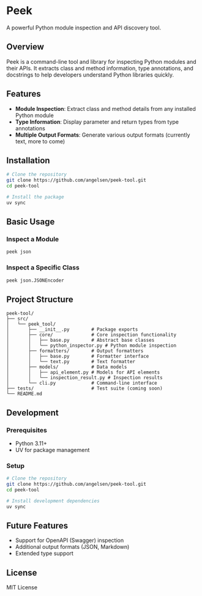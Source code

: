 # Peek

A powerful Python module inspection and API discovery tool.

## Overview

Peek is a command-line tool and library for inspecting Python modules and their APIs. It extracts class and method information, type annotations, and docstrings to help developers understand Python libraries quickly.

## Features

- **Module Inspection**: Extract class and method details from any installed Python module
- **Type Information**: Display parameter and return types from type annotations
- **Multiple Output Formats**: Generate various output formats (currently text, more to come)

## Installation

```bash
# Clone the repository
git clone https://github.com/angelsen/peek-tool.git
cd peek-tool

# Install the package
uv sync
```

## Basic Usage

### Inspect a Module

```bash
peek json
```

### Inspect a Specific Class

```bash
peek json.JSONEncoder
```

## Project Structure

```
peek-tool/
├── src/
│   └── peek_tool/
│       ├── __init__.py        # Package exports
│       ├── core/              # Core inspection functionality
│       │   ├── base.py        # Abstract base classes
│       │   └── python_inspector.py # Python module inspection
│       ├── formatters/        # Output formatters
│       │   ├── base.py        # Formatter interface
│       │   └── text.py        # Text formatter
│       ├── models/            # Data models
│       │   ├── api_element.py # Models for API elements
│       │   └── inspection_result.py # Inspection results
│       └── cli.py             # Command-line interface
├── tests/                     # Test suite (coming soon)
└── README.md
```

## Development

### Prerequisites

- Python 3.11+
- UV for package management

### Setup

```bash
# Clone the repository
git clone https://github.com/angelsen/peek-tool.git
cd peek-tool

# Install development dependencies
uv sync
```

## Future Features

- Support for OpenAPI (Swagger) inspection
- Additional output formats (JSON, Markdown)
- Extended type support

## License

MIT License